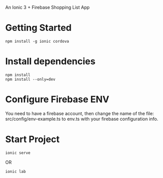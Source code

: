 An Ionic 3 + Firebase Shopping List App

# Getting Started

```
npm install -g ionic cordova
```

# Install dependencies

```
npm install
npm install --only=dev
```

# Configure Firebase ENV

You need to have a firebase account, then change the name of the file: src/config/env-example.ts to env.ts with your firebase configuration info.

# Start Project

```
ionic serve
```
OR
```
ionic lab
```
